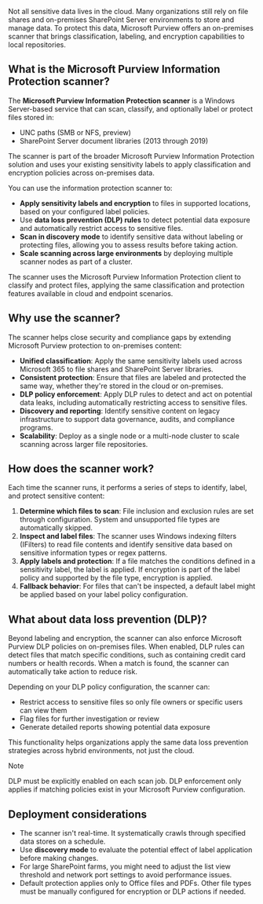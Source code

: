 Not all sensitive data lives in the cloud. Many organizations still rely on file shares and on-premises SharePoint Server environments to store and manage data. To protect this data, Microsoft Purview offers an on-premises scanner that brings classification, labeling, and encryption capabilities to local repositories.

## What is the Microsoft Purview Information Protection scanner?

The **Microsoft Purview Information Protection scanner** is a Windows Server-based service that can scan, classify, and optionally label or protect files stored in:

- UNC paths (SMB or NFS, preview)
- SharePoint Server document libraries (2013 through 2019)

The scanner is part of the broader Microsoft Purview Information Protection solution and uses your existing sensitivity labels to apply classification and encryption policies across on-premises data.

You can use the information protection scanner to:

- **Apply sensitivity labels and encryption** to files in supported locations, based on your configured label policies.
- Use **data loss prevention (DLP) rules** to detect potential data exposure and automatically restrict access to sensitive files.
- **Scan in discovery mode** to identify sensitive data without labeling or protecting files, allowing you to assess results before taking action.
- **Scale scanning across large environments** by deploying multiple scanner nodes as part of a cluster.

The scanner uses the Microsoft Purview Information Protection client to classify and protect files, applying the same classification and protection features available in cloud and endpoint scenarios.

## Why use the scanner?

The scanner helps close security and compliance gaps by extending Microsoft Purview protection to on-premises content:

- **Unified classification**: Apply the same sensitivity labels used across Microsoft 365 to file shares and SharePoint Server libraries.
- **Consistent protection**: Ensure that files are labeled and protected the same way, whether they're stored in the cloud or on-premises.
- **DLP policy enforcement**: Apply DLP rules to detect and act on potential data leaks, including automatically restricting access to sensitive files.
- **Discovery and reporting**: Identify sensitive content on legacy infrastructure to support data governance, audits, and compliance programs.
- **Scalability**: Deploy as a single node or a multi-node cluster to scale scanning across larger file repositories.

## How does the scanner work?

Each time the scanner runs, it performs a series of steps to identify, label, and protect sensitive content:

1. **Determine which files to scan**: File inclusion and exclusion rules are set through configuration. System and unsupported file types are automatically skipped.
1. **Inspect and label files**: The scanner uses Windows indexing filters (IFilters) to read file contents and identify sensitive data based on sensitive information types or regex patterns.
1. **Apply labels and protection**: If a file matches the conditions defined in a sensitivity label, the label is applied. If encryption is part of the label policy and supported by the file type, encryption is applied.
1. **Fallback behavior**: For files that can't be inspected, a default label might be applied based on your label policy configuration.

## What about data loss prevention (DLP)?

Beyond labeling and encryption, the scanner can also enforce Microsoft Purview DLP policies on on-premises files. When enabled, DLP rules can detect files that match specific conditions, such as containing credit card numbers or health records. When a match is found, the scanner can automatically take action to reduce risk.

Depending on your DLP policy configuration, the scanner can:

- Restrict access to sensitive files so only file owners or specific users can view them
- Flag files for further investigation or review
- Generate detailed reports showing potential data exposure

This functionality helps organizations apply the same data loss prevention strategies across hybrid environments, not just the cloud.

> [!NOTE]
> DLP must be explicitly enabled on each scan job. DLP enforcement only applies if matching policies exist in your Microsoft Purview configuration.

## Deployment considerations

- The scanner isn't real-time. It systematically crawls through specified data stores on a schedule.
- Use **discovery mode** to evaluate the potential effect of label application before making changes.
- For large SharePoint farms, you might need to adjust the list view threshold and network port settings to avoid performance issues.
- Default protection applies only to Office files and PDFs. Other file types must be manually configured for encryption or DLP actions if needed.
